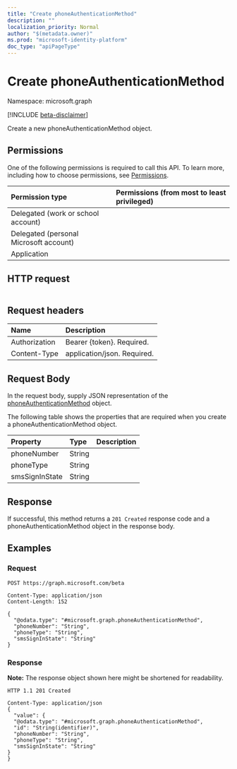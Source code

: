 ```yaml
---
title: "Create phoneAuthenticationMethod"
description: ""
localization_priority: Normal
author: "$(metadata.owner)"
ms.prod: "microsoft-identity-platform"
doc_type: "apiPageType"
---
```


# Create phoneAuthenticationMethod

Namespace: microsoft.graph

[!INCLUDE [beta-disclaimer](../../includes/beta-disclaimer.md)]

Create a new phoneAuthenticationMethod object.

## Permissions

One of the following permissions is required to call this API. To learn more, including how to choose permissions, see [Permissions](/graph/permissions-reference).

| Permission type                        | Permissions (from most to least privileged) |
| :------------------------------------- | :------------------------------------------ |
| Delegated (work or school account)     |                                             |
| Delegated (personal Microsoft account) |                                             |
| Application                            |                                             |

## HTTP request

<!-- {
  "blockType": "ignored"
}
-->

```http

```

## Request headers

| Name          | Description                 |
| :------------ | :-------------------------- |
| Authorization | Bearer {token}. Required.   |
| Content-Type  | application/json. Required. |

## Request Body

In the request body, supply JSON representation of the [phoneAuthenticationMethod](../resources/-phoneauthenticationmethod.md) object.

<!-- Actions and Functions -->

<!-- CRUD Methods -->

The following table shows the properties that are required when you create a phoneAuthenticationMethod object.

| Property       | Type   | Description |
| :------------- | :----- | :---------- |
| phoneNumber    | String |             |
| phoneType      | String |             |
| smsSignInState | String |             |

## Response

If successful, this method returns a `201 Created` response code and a phoneAuthenticationMethod object in the response body.

## Examples

### Request

<!-- {
  "blockType": "request",
  "name": "create_phoneauthenticationmethod"
}
-->

```http
POST https://graph.microsoft.com/beta

Content-Type: application/json
Content-Length: 152

{
  "@odata.type": "#microsoft.graph.phoneAuthenticationMethod",
  "phoneNumber": "String",
  "phoneType": "String",
  "smsSignInState": "String"
}

```

### Response

**Note:** The response object shown here might be shortened for readability.

<!-- {
  "blockType": "response",
  "truncated": true,
  "@odata.type": "microsoft.strongAuthentication.phoneAuthenticationMethod"
}
-->

```http
HTTP 1.1 201 Created

Content-Type: application/json
{
  "value": {
  "@odata.type": "#microsoft.graph.phoneAuthenticationMethod",
  "id": "String(identifier)",
  "phoneNumber": "String",
  "phoneType": "String",
  "smsSignInState": "String"
}
}

```
